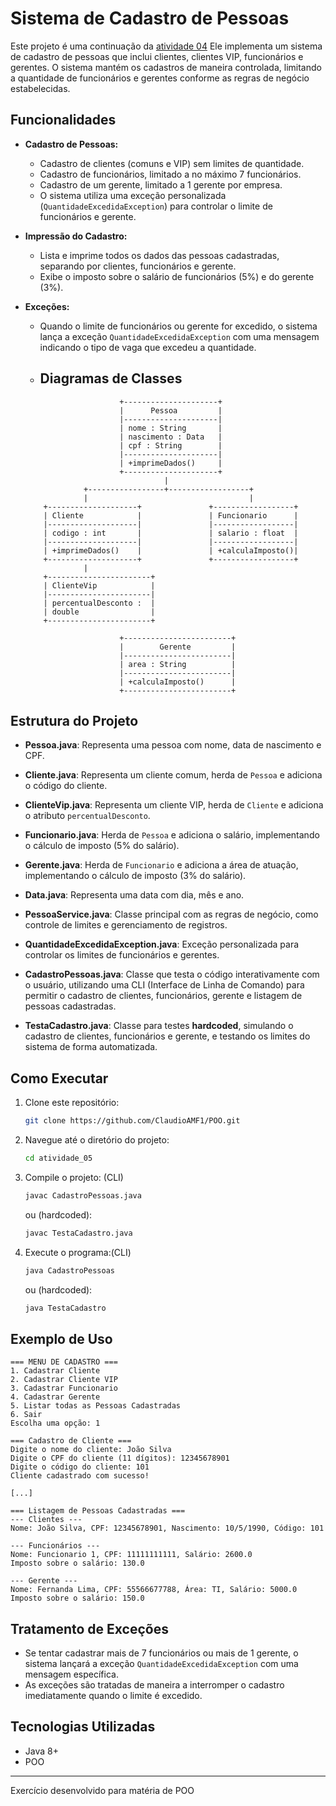# Sistema de Cadastro de Pessoas

Este projeto é uma continuação da [atividade 04](https://github.com/ClaudioAMF1/POO/tree/main/atividade_04) Ele  implementa um sistema de cadastro de pessoas que inclui clientes, clientes VIP, funcionários e gerentes. O sistema mantém os cadastros de maneira controlada, limitando a quantidade de funcionários e gerentes conforme as regras de negócio estabelecidas.

## Funcionalidades

- **Cadastro de Pessoas:**
  - Cadastro de clientes (comuns e VIP) sem limites de quantidade.
  - Cadastro de funcionários, limitado a no máximo 7 funcionários.
  - Cadastro de um gerente, limitado a 1 gerente por empresa.
  - O sistema utiliza uma exceção personalizada (`QuantidadeExcedidaException`) para controlar o limite de funcionários e gerente.

- **Impressão do Cadastro:**
  - Lista e imprime todos os dados das pessoas cadastradas, separando por clientes, funcionários e gerente.
  - Exibe o imposto sobre o salário de funcionários (5%) e do gerente (3%).
    
- **Exceções:**

  - Quando o limite de funcionários ou gerente for excedido, o sistema lança a exceção `QuantidadeExcedidaException` com uma mensagem indicando o tipo de vaga que excedeu a quantidade.
 
  - ## Diagramas de Classes
 
   ```plaintext
                        +---------------------+
                        |      Pessoa         |
                        |---------------------|
                        | nome : String       |
                        | nascimento : Data   |
                        | cpf : String        |
                        |---------------------|
                        | +imprimeDados()     |
                        +---------------------+
                                  |
                +-----------------+------------------+
                |                                    |
       +--------------------+               +------------------+
       | Cliente            |               | Funcionario      |
       |--------------------|               |------------------|
       | codigo : int       |               | salario : float  |
       |--------------------|               |------------------|
       | +imprimeDados()    |               | +calculaImposto()|
       +--------------------+               +------------------+
                |
       +-----------------------+
       | ClienteVip            |
       |-----------------------|
       | percentualDesconto :  |
       | double                |
       +-----------------------+

                        +------------------------+
                        |        Gerente         |
                        |------------------------|
                        | area : String          |
                        |------------------------|
                        | +calculaImposto()      |
                        +------------------------+
  ```


## Estrutura do Projeto

- **Pessoa.java**: Representa uma pessoa com nome, data de nascimento e CPF.
  
- **Cliente.java**: Representa um cliente comum, herda de `Pessoa` e adiciona o código do cliente.
  
- **ClienteVip.java**: Representa um cliente VIP, herda de `Cliente` e adiciona o atributo `percentualDesconto`.
  
- **Funcionario.java**: Herda de `Pessoa` e adiciona o salário, implementando o cálculo de imposto (5% do salário).
  
- **Gerente.java**: Herda de `Funcionario` e adiciona a área de atuação, implementando o cálculo de imposto (3% do salário).
  
- **Data.java**: Representa uma data com dia, mês e ano.
  
- **PessoaService.java**: Classe principal com as regras de negócio, como controle de limites e gerenciamento de registros.
  
- **QuantidadeExcedidaException.java**: Exceção personalizada para controlar os limites de funcionários e gerentes.
  
- **CadastroPessoas.java**: Classe que testa o código interativamente com o usuário, utilizando uma CLI (Interface de Linha de Comando) para permitir o cadastro de clientes, funcionários, gerente e listagem de pessoas cadastradas.
  
- **TestaCadastro.java**: Classe para testes **hardcoded**, simulando o cadastro de clientes, funcionários e gerente, e testando os limites do sistema de forma automatizada.


## Como Executar

1. Clone este repositório:
   ```bash
   git clone https://github.com/ClaudioAMF1/POO.git
   ```

2. Navegue até o diretório do projeto:
   ```bash
   cd atividade_05
   ```
3. Compile o projeto: (CLI)
   ```bash
   javac CadastroPessoas.java
   ```
   ou (hardcoded):
   ```bash
   javac TestaCadastro.java
   ```
4.  Execute o programa:(CLI)
    ```bash
    java CadastroPessoas
    ```
    ou (hardcoded):
    ```bash
    java TestaCadastro
    ```

## Exemplo de Uso

```plaintext
=== MENU DE CADASTRO ===
1. Cadastrar Cliente
2. Cadastrar Cliente VIP
3. Cadastrar Funcionario
4. Cadastrar Gerente
5. Listar todas as Pessoas Cadastradas
6. Sair
Escolha uma opção: 1

=== Cadastro de Cliente ===
Digite o nome do cliente: João Silva
Digite o CPF do cliente (11 dígitos): 12345678901
Digite o código do cliente: 101
Cliente cadastrado com sucesso!

[...]

=== Listagem de Pessoas Cadastradas ===
--- Clientes ---
Nome: João Silva, CPF: 12345678901, Nascimento: 10/5/1990, Código: 101

--- Funcionários ---
Nome: Funcionario 1, CPF: 11111111111, Salário: 2600.0
Imposto sobre o salário: 130.0

--- Gerente ---
Nome: Fernanda Lima, CPF: 55566677788, Área: TI, Salário: 5000.0
Imposto sobre o salário: 150.0
```

## Tratamento de Exceções
- Se tentar cadastrar mais de 7 funcionários ou mais de 1 gerente, o sistema lançará a exceção `QuantidadeExcedidaException` com uma mensagem específica.
- As exceções são tratadas de maneira a interromper o cadastro imediatamente quando o limite é excedido.

## Tecnologias Utilizadas

- Java 8+
- POO

------

Exercício desenvolvido para matéria de POO
